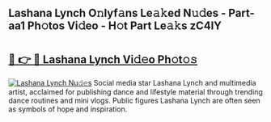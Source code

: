 ## Lashana Lynch O𝚗lyf𝚊ns Le𝚊𝚔ed N𝚞𝚍es - Part-aa1 Ph𝚘tos Vi𝚍eo - H𝚘t Part Le𝚊𝚔s zC4lY

# <h2><a href="http://hffbv5.feru.top/?c=Lashana+Lynch">🔗 👉 🔴 Lashana Lynch Vi𝚍𝚎o Ph𝚘t𝚘𝚜</a></h2>

[![Lashana Lynch Nu𝚍𝚎s](https://i.imgur.com/0TWrTi3.gif)](http://hffbv5.feru.top/?c=Lashana+Lynch)
Social media star Lashana Lynch and multimedia artist, acclaimed for publishing dance and lifestyle material through trending dance routines and mini vlogs. Public figures Lashana Lynch are often seen as symbols of hope and inspiration. 
